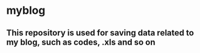 # myblog
## This repository is used for saving data related to my blog, such as codes, .xls and so on
